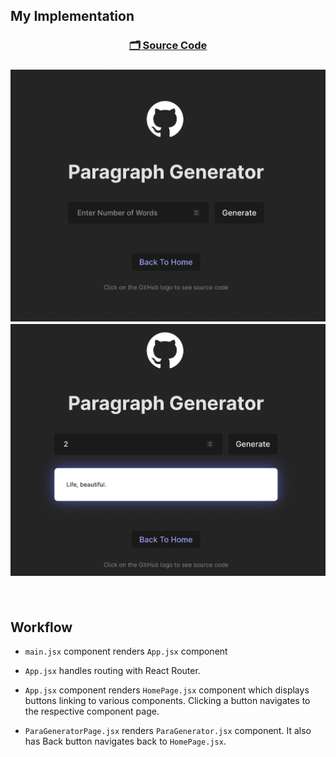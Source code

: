 ## My Implementation

<h3 align="center">

[🗂️ Source Code](./Profile.jsx)

<h3>

<p align="center">
 <img width = "700px" alt="Jio Network blocking the view? Network switch reveals the magic!" src="../../assets/final-output/para-generator-component.jpg">
 <br>
 <img width = "700px" alt="Jio Network blocking the view? Network switch reveals the magic!" src="../../assets/final-output/para-generator-output.jpg">
</p>

<br>

## Workflow

- `main.jsx` component renders `App.jsx` component

- `App.jsx` handles routing with React Router.

- `App.jsx` component renders `HomePage.jsx` component which displays buttons linking to various components. Clicking a button navigates to the respective component page.

- `ParaGeneratorPage.jsx` renders `ParaGenerator.jsx` component. It also has Back button navigates back to `HomePage.jsx`.
